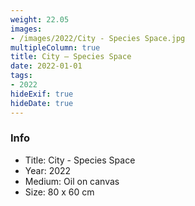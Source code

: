 ```yaml
---
weight: 22.05
images:
- /images/2022/City - Species Space.jpg
multipleColumn: true
title: City – Species Space
date: 2022-01-01
tags:
- 2022
hideExif: true
hideDate: true
---
```


### Info

- Title: City - Species Space
- Year: 2022
- Medium: Oil on canvas
- Size: 80 x 60 cm
